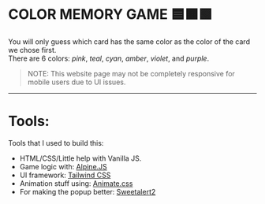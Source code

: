 # COLOR MEMORY GAME 🟦🟧🟩
You will only guess which card has the same color as the color of the card we chose first. <br>
There are 6 colors: _pink_, _teal_, _cyan_, _amber_, _violet_, and _purple_.
<br>
> NOTE: This website page may not be completely responsive for mobile users due to UI issues.

<hr>

# Tools:
Tools that I used to build this:
- HTML/CSS/Little help with Vanilla JS.
-  Game logic with: [Alpine.JS](https://alpinejs.dev/)
-  UI framework: [Tailwind CSS](tailwindcss.com/)
-  Animation stuff using: [Animate.css](https://animate.style/)
-  For making the popup better: [Sweetalert2]([https://animate.style/](https://sweetalert2.github.io/)https://sweetalert2.github.io/)
